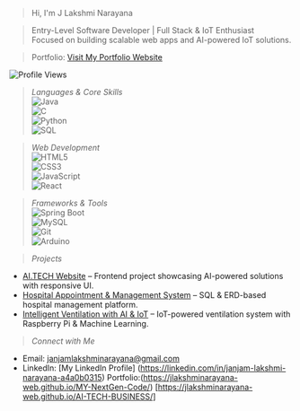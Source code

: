 > Hi, I'm J Lakshmi Narayana  

> Entry-Level Software Developer | Full Stack & IoT Enthusiast  
Focused on building scalable web apps and AI-powered IoT solutions.  

> Portfolio: [Visit My Portfolio Website](https://jlakshminarayana-web.github.io/MY-NextGen-Code/)  

![Profile Views](https://komarev.com/ghpvc/?username=YourGitHubUsername&style=flat-square&color=blue)

> *Languages & Core Skills*  
![Java](https://img.shields.io/badge/Java-ED8B00?style=flat-square&logo=openjdk&logoColor=white)  
![C](https://img.shields.io/badge/C-00599C?style=flat-square&logo=c&logoColor=white)  
![Python](https://img.shields.io/badge/Python-3776AB?style=flat-square&logo=python&logoColor=white)  
![SQL](https://img.shields.io/badge/SQL-336791?style=flat-square&logo=postgresql&logoColor=white)  

> *Web Development*  
![HTML5](https://img.shields.io/badge/HTML5-E34F26?style=flat-square&logo=html5&logoColor=white)  
![CSS3](https://img.shields.io/badge/CSS3-1572B6?style=flat-square&logo=css3&logoColor=white)  
![JavaScript](https://img.shields.io/badge/JavaScript-F7DF1E?style=flat-square&logo=javascript&logoColor=black)  
![React](https://img.shields.io/badge/React-20232A?style=flat-square&logo=react&logoColor=61DAFB)  

> *Frameworks & Tools*  
![Spring Boot](https://img.shields.io/badge/SpringBoot-6DB33F?style=flat-square&logo=springboot&logoColor=white)  
![MySQL](https://img.shields.io/badge/MySQL-4479A1?style=flat-square&logo=mysql&logoColor=white)  
![Git](https://img.shields.io/badge/Git-F05032?style=flat-square&logo=git&logoColor=white)  
![Arduino](https://img.shields.io/badge/Arduino-00979D?style=flat-square&logo=arduino&logoColor=white)  

> *Projects*

- [AI.TECH Website](https://jlakshminarayana-web.github.io/AI-TECH-BUSINESS/) – Frontend project showcasing AI-powered solutions with responsive UI.  
- [Hospital Appointment & Management System](https://drive.google.com/file/d/1a_yXm2AYISp2MCKxnXXZes_tNvGMxP8q/view?usp=drivesdk) – SQL & ERD-based hospital management platform.  
- [Intelligent Ventilation with AI & IoT](#) – IoT-powered ventilation system with Raspberry Pi & Machine Learning.

> *Connect with Me*

- Email: [janjamlakshminarayana@gmail.com](mailto:janjamlakshminarayana@gmail.com)  
- LinkedIn: [My LinkedIn Profile]
(https://linkedin.com/in/janjam-lakshmi-narayana-a4a0b0315) Portfolio:(https://jlakshminarayana-web.github.io/MY-NextGen-Code/) [https://jlakshminarayana-web.github.io/AI-TECH-BUSINESS/]


